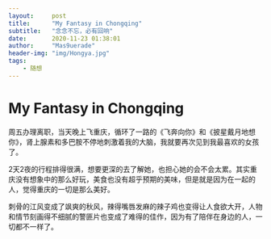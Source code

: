```yaml
---
layout:     post
title:      "My Fantasy in Chongqing"
subtitle:   "念念不忘，必有回响"
date:       2020-11-23 01:38:01
author:     "Mas9uerade"
header-img: "img/Hongya.jpg"
tags:
    - 随想
---
```

# My Fantasy in Chongqing

周五办理离职，当天晚上飞重庆，循环了一路的《飞奔向你》和《披星戴月地想你》，肾上腺素和多巴胺不停地刺激着我的大脑，我就要再次见到我最喜欢的女孩了。

2天2夜的行程排得很满，想要更深的去了解她，也担心她的会不会太累。其实重庆没有想象中的那么好玩，美食也没有超乎预期的美味，但是就是因为在一起的人，觉得重庆的一切是那么美好。

刺骨的江风变成了飒爽的秋风，辣得嘴唇发麻的辣子鸡也变得让人食欲大开，人物和情节刻画得不细腻的警匪片也变成了难得的佳作，因为有了陪伴在身边的人，一切都不一样了。

